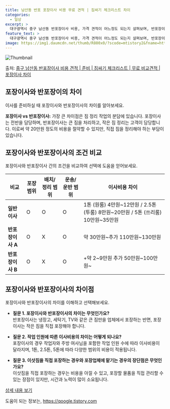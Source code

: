 ```yaml
---
title: 남산동 반포 포장이사 비용 무료 견적 | 짐싸기 체크리스트 차이
categories:
  - 일상
excerpt: >
  대구광역시 중구 남산동 반포장이사 비용, 가격 견적이 어느정도 되는지 살펴보며, 반포장이사를 준비함에 있어 짐싸기 준비 체크리스트가 무엇인지 보겠습니다. 마지막으로 포장이사와 차이점을 통해 무료 비교견적으로 어떤 것이 더 합리적인 선택인지 공유 드립니다.중구 남산동 포장이사 견적 샘플 보기 👈 클릭중구 남산동 포장이사 가격 살펴보기 👈 클릭중구 남산동 반포장이사 평균 이사 비용평수중구 남산동 평균 이사 비용원룸 이사9평 이하 (1톤)30만원~투룸/쓰리룸 이사16평 ~ 20평 (2.5톤)80만원~쓰리룸 이사21평 (5톤) ~110만원~우리집 무료 이사견적 받기 👈 클릭포장 vs 반포장: 가장 큰 차이점포장과 반포장 이사의 가장 큰 차이점은 짐 정리 작업의 분담에 있습니다.포장 가격 및 서비스포장이사는..
feature_text: >
  대구광역시 중구 남산동 반포장이사 비용, 가격 견적이 어느정도 되는지 살펴보며, 반포장이사를 준비함에 있어 짐싸기 준비 체크리스트가 무엇인지 보겠습니다. 마지막으로 포장이사와 차이점을 통해 무료 비교견적으로 어떤 것이 더 합리적인 선택인지 공유 드립니다.중구 남산동 포장이사 견적 샘플 보기 👈 클릭중구 남산동 포장이사 가격 살펴보기 👈 클릭중구 남산동 반포장이사 평균 이사 비용평수중구 남산동 평균 이사 비용원룸 이사9평 이하 (1톤)30만원~투룸/쓰리룸 이사16평 ~ 20평 (2.5톤)80만원~쓰리룸 이사21평 (5톤) ~110만원~우리집 무료 이사견적 받기 👈 클릭포장 vs 반포장: 가장 큰 차이점포장과 반포장 이사의 가장 큰 차이점은 짐 정리 작업의 분담에 있습니다.포장 가격 및 서비스포장이사는..
image: https://img1.daumcdn.net/thumb/R800x0/?scode=mtistory2&fname=https%3A%2F%2Fblog.kakaocdn.net%2Fdn%2FliuW8%2FbtsHblWWWAm%2FFjdzCH0SoQsC3IK47G2KL0%2Fimg.webp
---
```


![Thumbnail](https://img1.daumcdn.net/thumb/R800x0/?scode=mtistory2&fname=https%3A%2F%2Fblog.kakaocdn.net%2Fdn%2FliuW8%2FbtsHblWWWAm%2FFjdzCH0SoQsC3IK47G2KL0%2Fimg.webp)

<p>출처: <a href="https://qoogle.tistory.com/9630" rel="dofollow">중구 남산동 반포장이사 비용 견적 | 준비 | 짐싸기 체크리스트 | 무료 비교견적 | 포장이사 차이</a> </p>

## 포장이사와 반포장이의 차이

이사를 준비하실 때 포장이사와 반포장이사의 차이를 알아보세요.

**포장이사 vs 반포장이사:** 가장 큰 차이점은 짐 정리 작업의 분담에 있습니다. 포장이사는 전반을 담당하며, 반포장이사는 큰 짐을
처리하고, 작은 짐 정리는 고객이 담당합니다. 이로써 약 20만원 정도의 비용을 절약할 수 있지만, 직접 짐을 정리해야 하는 부담이
있습니다.

## 포장이사와 반포장이사의 조건 비교

포장이사와 반포장이사 간의 조건을 비교하여 선택에 도움을 얻어보세요.

**비교** | **포장 범위** | **배치/정리 범위** | **운송/운반 범위** | **이사비용 차이**  
---|---|---|---|---  
**일반이사** | O | O | O | 1톤 (원룸) 4만원~12만원 / 2.5톤 (투룸) 8만원~20만원 / 5톤 (쓰리룸) 10만원~35만원  
**반포장이사 A** | O | X | O | 약 30만원~추가 110만원~130만원  
**반포장이사 B** | O | X | O | +약 2~9만원 추가 50만원~100만원~  
  
## 포장이사와 반포장이사의 차이점

포장이사와 반포장이사의 차이를 이해하고 선택해보세요.

  * **질문 1. 포장이사와 반포장이사의 차이는 무엇인가요?**  
반포장이사는 냉장고, 세탁기, TV와 같은 큰 짐만을 업체에서 포장하는 반면, 포장이사는 작은 짐을 직접 포장해야 합니다.

  * **질문 2. 작업 인원에 따른 이사비용의 차이는 어떻게 되나요?**  
포장이사의 경우 작업자와 주방 여사님을 포함한 작업 인원 수에 따라 이사비용이 달라지며, 1톤, 2.5톤, 5톤에 따라 다양한 범위의 비용이
적용됩니다.

  * **질문 3. 이삿짐을 직접 포장하는 경우와 포장업체에 맡기는 경우의 장단점은 무엇인가요?**  
이삿짐을 직접 포장하는 경우는 비용을 아낄 수 있고, 포장할 물품을 직접 관리할 수 있는 장점이 있지만, 시간과 노력이 많이 소요됩니다.

[상세 내용 보기](https://qoogle.tistory.com/9630)

 

도움이 되는 정보는, <a href="https://qoogle.tistory.com" rel="dofollow">https://qoogle.tistory.com</a>



